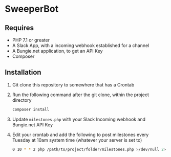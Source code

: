 # SweeperBot

## Requires

* PHP 7.1 or greater
* A Slack App, with a incoming webhook established for a channel
* A Bungie.net application, to get an API Key
* Composer

## Installation

1. Git clone this repository to somewhere that has a Crontab
2. Run the following command after the git clone, within the project directory

    ```bash
    composer install
    ```
3. Update `milestones.php` with your Slack Incoming webhook and Bungie.net API Key
4. Edit your crontab and add the following to post milestones every Tuesday at 10am system time (whatever your server is set to)

    ```bash
    0 10 * * 2 php /path/to/project/folder/milestones.php >/dev/null 2>&1
    ```
